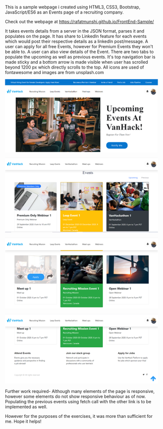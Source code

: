 This is a sample webpage i created using HTML3, CSS3, Bootstrap, JavaScript/ES6 as an Events page of a recruiting company. 

Check out the webpage at https://rafatmunshi.github.io/FrontEnd-Sample/

It takes events details from a server in the JSON format, parses it and populates on the page.
It has share to LinkedIn feature for each events which would post their respective details as a linkedIn post/message.
A user can apply for all free Events, however for Premium Events they won't be able to.
A user can also view details of the Event.
There are two tabs to populate the upcoming as well as previous events.
It's top navigation bar is made sticky and a bottom arrow is made visible when user has scrolled beyond 1200 px which directly scrolls to the top.
All icons are used of fontawesome and images are from unsplash.com

![img](https://github.com/rafatmunshi/FrontEnd-Sample/raw/master/1.png)

![img](https://github.com/rafatmunshi/FrontEnd-Sample/raw/master/2.png)

![img](https://github.com/rafatmunshi/FrontEnd-Sample/raw/master/3.png)

![img](https://github.com/rafatmunshi/FrontEnd-Sample/raw/master/4.png)


Further work required-
Although many elements of the page is responsive, however some elements do not show responsive behaviour as of now.
Populating the previous events using fetch call with the other link is to be implemented as well.

However for the purposes of the exercises, it was more than sufficient for me. Hope it helps!
